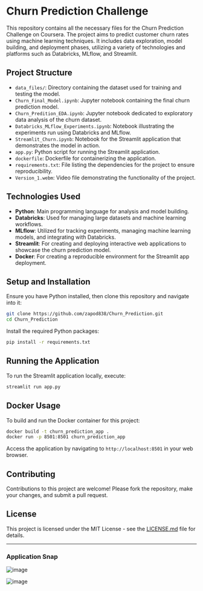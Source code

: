 # Churn Prediction Challenge

This repository contains all the necessary files for the Churn Prediction Challenge on Coursera. The project aims to predict customer churn rates using machine learning techniques. It includes data exploration, model building, and deployment phases, utilizing a variety of technologies and platforms such as Databricks, MLflow, and Streamlit.

## Project Structure

- `data_files/`: Directory containing the dataset used for training and testing the model.
- `Churn_Final_Model.ipynb`: Jupyter notebook containing the final churn prediction model.
- `Churn_Predition_EDA.ipynb`: Jupyter notebook dedicated to exploratory data analysis of the churn dataset.
- `Databricks_MLflow_Experiments.ipynb`: Notebook illustrating the experiments run using Databricks and MLflow.
- `Streamlit_Churn.ipynb`: Notebook for the Streamlit application that demonstrates the model in action.
- `app.py`: Python script for running the Streamlit application.
- `dockerfile`: Dockerfile for containerizing the application.
- `requirements.txt`: File listing the dependencies for the project to ensure reproducibility.
- `Version_1.webm`: Video file demonstrating the functionality of the project.

## Technologies Used

- **Python**: Main programming language for analysis and model building.
- **Databricks**: Used for managing large datasets and machine learning workflows.
- **MLflow**: Utilized for tracking experiments, managing machine learning models, and integrating with Databricks.
- **Streamlit**: For creating and deploying interactive web applications to showcase the churn prediction model.
- **Docker**: For creating a reproducible environment for the Streamlit app deployment.

## Setup and Installation

Ensure you have Python installed, then clone this repository and navigate into it:

```bash
git clone https://github.com/zapod838/Churn_Prediction.git
cd Churn_Prediction
```

Install the required Python packages:

```bash
pip install -r requirements.txt
```

## Running the Application

To run the Streamlit application locally, execute:

```bash
streamlit run app.py
```

## Docker Usage

To build and run the Docker container for this project:

```bash
docker build -t churn_prediction_app .
docker run -p 8501:8501 churn_prediction_app
```

Access the application by navigating to `http://localhost:8501` in your web browser.

## Contributing

Contributions to this project are welcome! Please fork the repository, make your changes, and submit a pull request.

## License

This project is licensed under the MIT License - see the [LICENSE.md](LICENSE.md) file for details.

---


### Application Snap

![image](https://github.com/zapod838/Churn_Prediction/assets/45763055/04b7b84f-cbca-49a1-953a-fec1875dd902)

![image](https://github.com/zapod838/Churn_Prediction/assets/45763055/a3589899-3000-48b1-b26d-ba42525a7919)


